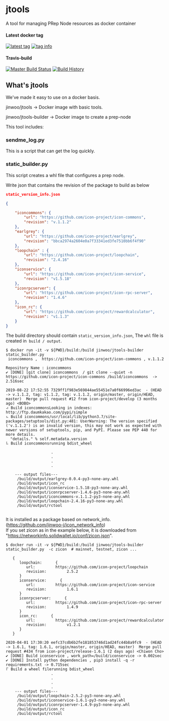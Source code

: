 # jtools

A tool for managing PRep Node resources as docker container

#### Latest docker tag
[![latest tag](https://images.microbadger.com/badges/version/jinwoo/jtools.svg)](https://microbadger.com/images/jinwoo/jtools "microbadger.com")
[![tag info](https://images.microbadger.com/badges/image/jinwoo/jtools.svg)](https://microbadger.com/images/jinwoo/jtools "microbadger.com")


#### Travis-build
[![Master Build Status](https://travis-ci.org/JINWOO-J/jtools.svg?branch=master)](https://travis-ci.org/JINWOO-J/jtools) 
[![Build History](https://buildstats.info/travisci/chart/jinwoo-j/jtools?branch=master&includeBuildsFromPullRequest=false&buildCount=30)](https://travis-ci.org/jinwoo-j/jtools)

## What's jtools

We've made it easy to use on a docker basis.

jinwoo/jtools -> Docker image with basic tools.

jinwoo/jtools-builder -> Docker image to create a prep-node

This tool includes:

### sendme_log.py

This is a script that can get the log quickly.


### static_builder.py

This script creates a whl file that configures a prep node.

Write json that contains the revision of the package to build as below

```json
static_version_info.json

{

    "iconcommons": {
        "url": "https://github.com/icon-project/icon-commons",
        "revision": "v.1.1.2"
    },
    "earlgrey": {
        "url": "https://github.com/icon-project/earlgrey",
        "revision": "bbca2974a2604e0a7f33341ed3fe7510bb6f4f90"
    },
    "loopchain" : {
        "url": "https://github.com/icon-project/loopchain",
        "revision": "2.4.16"
    },
    "iconservice": {
        "url": "https://github.com/icon-project/icon-service",
        "revision": "v1.5.18"
    },
    "iconrpcserver": {
        "url": "https://github.com/icon-project/icon-rpc-server",
        "revision": "1.4.6"
    },
    "icon_rc": {
        "url": "https://github.com/icon-project/rewardcalculator",
        "revision": "v1.1.3"
    }
}
```

The build directory should contain `static_version_info.json`,
The `whl` file is created in` build / output`.

```
$ docker run -it -v ${PWD}/build:/build jinwoo/jtools-builder static_builder.py  
 iconcommons ,  https://github.com/icon-project/icon-commons , v.1.1.2

Repository Name : iconcommons
✔ [DONE] [git clone] iconcommons  / git clone --quiet -n https://github.com/icon-project/icon-commons /build/iconcommons  -> 2.516sec

2019-08-22 17:52:55 7329ff1f983e569844ae55451e7a0f66996ed3ac  - (HEAD -> v.1.1.2, tag: v1.1.2, tag: v.1.1.2, origin/master, origin/HEAD, master)  Merge pull request #12 from icon-project/develop (3 months ago) <BOBO>
⠴ Build iconcommonsLooking in indexes: http://ftp.daumkakao.com/pypi/simple
⠦ Build iconcommons/usr/local/lib/python3.7/site-packages/setuptools/dist.py:481: UserWarning: The version specified ('v.1.1.2') is an invalid version, this may not work as expected with newer versions of setuptools, pip, and PyPI. Please see PEP 440 for more details.
  "details." % self.metadata.version
⠧ Build iconcommonsrunning bdist_wheel

                    .
                    .
                    .
                    .

	--- output files---
	 /build/output/earlgrey-0.0.4-py3-none-any.whl
	 /build/output/icon_rc
	 /build/output/iconservice-1.5.18-py3-none-any.whl
	 /build/output/iconrpcserver-1.4.6-py3-none-any.whl
	 /build/output/iconcommons-v.1.1.2-py3-none-any.whl
	 /build/output/loopchain-2.4.16-py3-none-any.whl
	 /build/output/rctool


```

It is installed as a package based on network_info. (https://github.com/jinwoo-j/icon_network_info) <br>
If you set zicon as in the example below, it is downloaded from "https://networkinfo.solidwallet.io/conf/zicon.json".

```
$ docker run -it -v ${PWD}/build:/build jinwoo/jtools-builder static_builder.py  -c zicon  # mainnet, testnet, zicon ...

   {
      loopchain:      {
         url:         https://github.com/icon-project/loopchain
         revision:         2.5.2
      }
      iconservice:      {
         url:         https://github.com/icon-project/icon-service
         revision:         1.6.1
      }
      iconrpcserver:      {
         url:         https://github.com/icon-project/icon-rpc-server
         revision:         1.4.9
      }
      icon_rc:      {
         url:         https://github.com/icon-project/rewardcalculator
         revision:         v1.2.1
      }
   }

2020-04-01 17:30:20 eefc37cdb6b2fe181853746d1ad24fc44b8a9fc9  - (HEAD -> 1.6.1, tag: 1.6.1, origin/master, origin/HEAD, master)  Merge pull request #434 from icon-project/release-1.6.1 (2 days ago) <Chiwon Cho>
✔ [DONE] Build iconservice , work_path=/build/iconservice -> 0.002sec
✔ [DONE] Install python dependencies , pip3 install -q -r requirements.txt -> 0.715sec
⠏ Build a wheel filerunning bdist_wheel
                    .
                    .
                    .
                    .
	--- output files---
	 /build/output/loopchain-2.5.2-py3-none-any.whl
	 /build/output/iconservice-1.6.1-py3-none-any.whl
	 /build/output/iconrpcserver-1.4.9-py3-none-any.whl
	 /build/output/icon_rc
	 /build/output/rctool

```